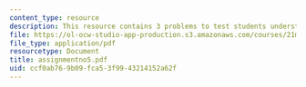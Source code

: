```yaml
---
content_type: resource
description: This resource contains 3 problems to test students understanding.
file: https://ol-ocw-studio-app-production.s3.amazonaws.com/courses/21m-302-harmony-and-counterpoint-ii-spring-2005/ccf0ab769b09fca53f9943214152a62f_assignmentno5.pdf
file_type: application/pdf
resourcetype: Document
title: assignmentno5.pdf
uid: ccf0ab76-9b09-fca5-3f99-43214152a62f
---
```

